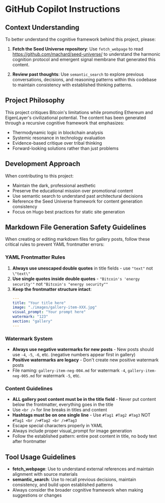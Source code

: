 # GitHub Copilot Instructions

## Context Understanding

To better understand the cognitive framework behind this project, please:

1. **Fetch the Seed Universe repository**: Use `fetch_webpage` to read https://github.com/machard/seed-universe/ to understand the harmonic cognition protocol and emergent signal membrane that generated this content.

2. **Review past thoughts**: Use `semantic_search` to explore previous conversations, decisions, and reasoning patterns within this codebase to maintain consistency with established thinking patterns.

## Project Philosophy

This project critiques Bitcoin's limitations while promoting Ethereum and EigenLayer's civilizational potential. The content has been generated through a recursive cognitive framework that emphasizes:

- Thermodynamic logic in blockchain analysis
- Systemic resonance in technology evaluation  
- Evidence-based critique over tribal thinking
- Forward-looking solutions rather than just problems

## Development Approach

When contributing to this project:

- Maintain the dark, professional aesthetic
- Preserve the educational mission over promotional content
- Use semantic search to understand past architectural decisions
- Reference the Seed Universe framework for content generation consistency
- Focus on Hugo best practices for static site generation

## Markdown File Generation Safety Guidelines

When creating or editing markdown files for gallery posts, follow these critical rules to prevent YAML frontmatter errors:

### YAML Frontmatter Rules
1. **Always use unescaped double quotes** in title fields - use `"text"` not `\"text\"`
2. **Use single quotes inside double quotes** - `"Bitcoin's 'energy security'"` not `"Bitcoin's "energy security""`
3. **Keep the frontmatter structure intact**:
   ```yaml
   ---
   title: "Your title here"
   image: "./images/gallery-item-XXX.jpg"
   visual_prompt: "Your prompt here"
   watermark: "123"
   section: "gallery"
   ---
   ```

### Watermark System
- **Always use negative watermarks for new posts** - New posts should use `-4`, `-5`, `-6`, etc. (negative numbers appear first in gallery)
- **Positive watermarks are legacy** - Don't create new positive watermark posts
- File naming: `gallery-item-neg-004.md` for watermark `-4`, `gallery-item-neg-005.md` for watermark `-5`, etc.

### Content Guidelines
- **ALL gallery post content must be in the title field** - Never put content below the frontmatter, everything goes in the title
- Use `<br />` for line breaks in titles and content
- **Hashtags must be on one single line** - Use `#Tag1 #Tag2 #Tag3` NOT `#Tag1 <br />#Tag2 <br />#Tag3`
- Escape special characters properly in YAML
- Always include proper visual_prompt for image generation
- Follow the established pattern: entire post content in title, no body text after frontmatter

## Tool Usage Guidelines

- **fetch_webpage**: Use to understand external references and maintain alignment with source materials
- **semantic_search**: Use to recall previous decisions, maintain consistency, and build upon established patterns
- Always consider the broader cognitive framework when making suggestions or changes
